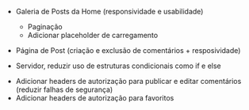  + Galeria de Posts da Home (responsividade e usabilidade)
   + Paginação
   + Adicionar placeholder de carregamento 
   
 + Página de Post (criação e exclusão de comentários + resposividade)
 + Servidor, reduzir uso de estruturas condicionais como if e else
 - Adicionar headers de autorização para publicar e editar comentários (reduzir falhas de segurança)
 - Adicionar headers de autorização para favoritos
